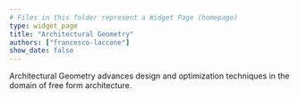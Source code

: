 ```yaml
---
# Files in this folder represent a Widget Page (homepage)
type: widget_page
title: "Architectural Geometry"
authors: ["francesco-laccone"]
show_date: false
---
```

Architectural Geometry advances design and optimization techniques in the domain of free form architecture.